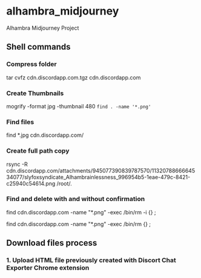 # alhambra_midjourney
Alhambra Midjourney Project

## Shell commands

### Compress folder
tar cvfz cdn.discordapp.com.tgz cdn.discordapp.com

### Create Thumbnails
mogrify -format jpg -thumbnail 480 `find . -name '*.png'`

### Find files
find *.jpg cdn.discordapp.com/

### Create full path copy
rsync -R cdn.discordapp.com/attachments/945077390839787570/1132078866664534077/slyfoxsyndicate_Alhambrainlessness_996954b5-1eae-479c-8421-c25940c54614.png /root/.

### Find and delete with and without confirmation
find cdn.discordapp.com -name "*.png" -exec /bin/rm -i {} \;

find cdn.discordapp.com -name "*.png" -exec /bin/rm {} \;

## Download files process
### 1. Upload HTML file previously created with Discort Chat Exporter Chrome extension


